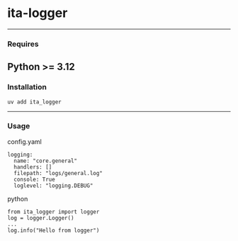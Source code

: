 # ita-logger
---
### Requires
Python >= 3.12
---
### Installation
```
uv add ita_logger
```
---
### Usage
config.yaml
```
logging:
  name: "core.general"
  handlers: []
  filepath: "logs/general.log"
  console: True
  loglevel: "logging.DEBUG"
```
python
```
from ita_logger import logger
log = logger.Logger()
...
log.info("Hello from logger")
```
